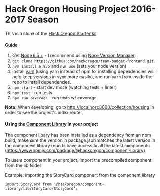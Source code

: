 # Hack Oregon Housing Project 2016-2017 Season

This is a clone of the [Hack Oregon Starter kit](https://github.com/hackoregon/hackoregon-frontend-starter).

#### Guide
1. Get [Node 6.5 +](https://nodejs.org) - I recommend using [Node Version Manager](https://github.com/creationix/nvm#install-script):
2. `git clone https://github.com/hackoregon/team-budget-frontend.git`.
3. `nvm install 6.9.5` and `nvm use` (sets your node version)
3. install [yarn](https://yarnpkg.com/en/docs/install) (using yarn instead of npm for installing dependencies will help keep versions in sync more easily), and run `yarn` from inside the repo to install dependencies.
4. `npm start` - start dev mode (watching tests + linter)
5. `npm test` - run tests
6. `npm run coverage` - run tests w/ coverage

**Note:** When developing, go to [http://localhost:3000/collection/housing](http://localhost:3000/collection/housing) in order to see the project's index route.

#### Using the [Component Library](https://github.com/hackoregon/component-library) in your project
The component libary has been installed as a dependency from an npm build, make sure the version in package.json matches the latest version in the component library repo to have access to all the latest components.
(https://www.npmjs.com/package/@hackoregon/component-library)

To use a component in your project, import the precompiled component from the lib folder

Example:  importing the StoryCard component from the component library

`import StoryCard from '@hackoregon/component-library/lib/StoryCard/StoryCard';`
